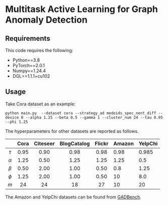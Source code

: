 # Multitask Active Learning for Graph Anomaly Detection

## Requirements
This code requires the following:

- Python==3.8
- PyTorch==2.0.1
- Numpy==1.24.4
- DGL==1.1.1+cu102

## Usage
Take Cora dataset as an example:
```
python main.py  --dataset cora --strategy_ad medoids_spec_nent_diff --device 0 --alpha 1.25 --beta 0.5 --gamma 1 --cluster_num 24 --tau 0.95  --phi 1.25 
```
The hyperparameters for other datasets are reported as follows.

|          | Cora | Citeseer | BlogCatalog | Flickr | Amazon | YelpChi |
|:--------:|:----:|:--------:|:-----------:|:------:|--------|---------|
|  $\tau$  | 0.95 |   0.90   |     0.98    |  0.98  | 0.98   | 0.985   |
| $\alpha$ | 1.25 |   0.50   |     1.25    |  1.25  | 1.25   | 0.5     |
|  $\beta$ | 0.50 |   2.00   |     1.00    |  0.50  | 0.8    | 1.25    |
|  $\phi$  | 1.25 |   2.00   |     1.00    |  0.50  | 10     | 8.0     |
|    $m$   |  24  |    24    |      18     |   27   | 10     | 20      |

The Amazon and YelpChi datasets can be found from [GADBench](https://github.com/squareRoot3/GADBench).
